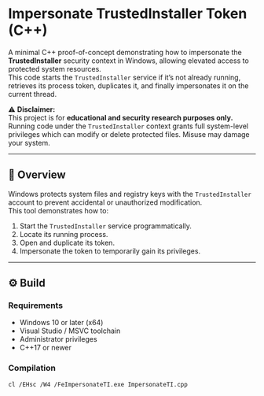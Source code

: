 # Impersonate TrustedInstaller Token (C++)

A minimal C++ proof-of-concept demonstrating how to impersonate the **TrustedInstaller** security context in Windows, allowing elevated access to protected system resources.  
This code starts the `TrustedInstaller` service if it’s not already running, retrieves its process token, duplicates it, and finally impersonates it on the current thread.

⚠️ **Disclaimer:**  
This project is for **educational and security research purposes only.**  
Running code under the `TrustedInstaller` context grants full system-level privileges which can modify or delete protected files. Misuse may damage your system.

---

## 🧩 Overview

Windows protects system files and registry keys with the `TrustedInstaller` account to prevent accidental or unauthorized modification.  
This tool demonstrates how to:
1. Start the `TrustedInstaller` service programmatically.
2. Locate its running process.
3. Open and duplicate its token.
4. Impersonate the token to temporarily gain its privileges.

---

## ⚙️ Build

### Requirements
- Windows 10 or later (x64)
- Visual Studio / MSVC toolchain
- Administrator privileges
- C++17 or newer

### Compilation
```bash
cl /EHsc /W4 /FeImpersonateTI.exe ImpersonateTI.cpp
